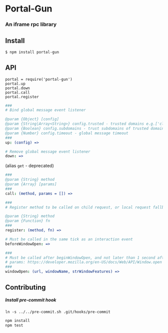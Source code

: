 # Portal-Gun

### An iframe rpc library

## Install

```bash
$ npm install portal-gun
```

## API

`portal = require('portal-gun')`  
`portal.up`  
`portal.down`  
`portal.call`  
`portal.register`  

```coffee
###
# Bind global message event listener

@param {Object} [config]
@param {String|Array<String>} config.trusted - trusted domains e.g.['clay.io']
@param {Boolean} config.subdomains - trust subdomains of trusted domain
@param {Number} config.timeout - global message timeout
###
up: (config) =>
```

```coffee
# Remove global message event listener
down: =>
```

(alias `get` - deprecated)
```coffee
###
@param {String} method
@param {Array} [params]
###
call: (method, params = []) =>
```

```coffee
###
# Register method to be called on child request, or local request fallback

@param {String} method
@param {Function} fn
###
register: (method, fn) =>
```

```coffee
# Must be called in the same tick as an interaction event
beforeWindowOpen: =>

###
# Must be called after beginWindowOpen, and not later than 1 second after
# params: https://developer.mozilla.org/en-US/docs/Web/API/Window.open
###
windowOpen: (url, windowName, strWindowFeatures) =>
```

## Contributing

##### Install pre-commit hook

`ln -s ../../pre-commit.sh .git/hooks/pre-commit`

```bash
npm install
npm test
```
